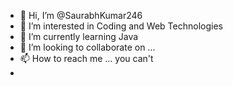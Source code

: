 - 👋 Hi, I’m @SaurabhKumar246
- 👀 I’m interested in Coding and Web Technologies
- 🌱 I’m currently learning Java
- 💞️ I’m looking to collaborate on ...
- 📫 How to reach me ... you can't 
- 

<!---
SaurabhKumar246/SaurabhKumar246 is a ✨ special ✨ repository because its `README.md` (this file) appears on your GitHub profile.
You can click the Preview link to take a look at your changes.
--->
